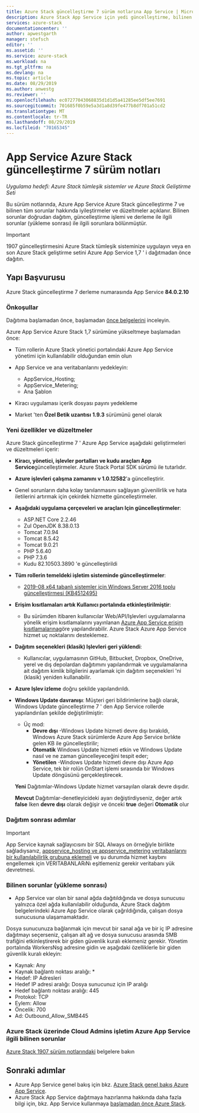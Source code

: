 ```yaml
---
title: Azure Stack güncelleştirme 7 sürüm notlarına App Service | Microsoft Docs
description: Azure Stack App Service için yedi güncelleştirme, bilinen sorunlar ve güncelleştirmenin indirileceği hakkında bilgi edinin.
services: azure-stack
documentationcenter: ''
author: apwestgarth
manager: stefsch
editor: ''
ms.assetid: ''
ms.service: azure-stack
ms.workload: na
ms.tgt_pltfrm: na
ms.devlang: na
ms.topic: article
ms.date: 08/29/2019
ms.author: anwestg
ms.reviewer: ''
ms.openlocfilehash: ec07277043068835d1d1d5a41285ee5df5ee7691
ms.sourcegitcommit: 701685f0b59e5a3d1a8d39fe477b8df701a51cd2
ms.translationtype: MT
ms.contentlocale: tr-TR
ms.lasthandoff: 08/29/2019
ms.locfileid: "70165345"
---
```

# <a name="app-service-on-azure-stack-update-7-release-notes"></a>App Service Azure Stack güncelleştirme 7 sürüm notları

*Uygulama hedefi: Azure Stack tümleşik sistemler ve Azure Stack Geliştirme Seti*

Bu sürüm notlarında, Azure App Service Azure Stack güncelleştirme 7 ve bilinen tüm sorunlar hakkında iyileştirmeler ve düzeltmeler açıklanır. Bilinen sorunlar doğrudan dağıtım, güncelleştirme işlemi ve derleme ile ilgili sorunlar (yükleme sonrası) ile ilgili sorunlara bölünmüştür.

> [!IMPORTANT]
> 1907 güncelleştirmesini Azure Stack tümleşik sisteminize uygulayın veya en son Azure Stack geliştirme setini Azure App Service 1,7 ' i dağıtmadan önce dağıtın.


## <a name="build-reference"></a>Yapı Başvurusu

Azure Stack güncelleştirme 7 derleme numarasında App Service **84.0.2.10**

### <a name="prerequisites"></a>Önkoşullar

Dağıtıma başlamadan önce, başlamadan [önce belgelerini](azure-stack-app-service-before-you-get-started.md) inceleyin.

Azure App Service Azure Stack 1,7 sürümüne yükseltmeye başlamadan önce:

- Tüm rollerin Azure Stack yönetici portalındaki Azure App Service yönetimi için kullanılabilir olduğundan emin olun

- App Service ve ana veritabanlarını yedekleyin:
  - AppService_Hosting;
  - AppService_Metering;
  - Ana Şablon

- Kiracı uygulaması içerik dosyası payını yedekleme

- Market 'ten **Özel Betik uzantısı** **1.9.3** sürümünü genel olarak

### <a name="new-features-and-fixes"></a>Yeni özellikler ve düzeltmeler

Azure Stack güncelleştirme 7 ' Azure App Service aşağıdaki geliştirmeleri ve düzeltmeleri içerir:

- **Kiracı, yönetici, işlevler portalları ve kudu araçları App Service**güncelleştirmeler. Azure Stack Portal SDK sürümü ile tutarlıdır.

- **Azure işlevleri çalışma zamanını** **v 1.0.12582**'a güncelleştirir.

- Genel sorunların daha kolay tanılanmasını sağlayan güvenilirlik ve hata iletilerini artırmak için çekirdek hizmette güncelleştirmeler.

- **Aşağıdaki uygulama çerçeveleri ve araçları Için güncelleştirmeler**:
  - ASP.NET Core 2.2.46
  - Zul OpenJDK 8.38.0.13
  - Tomcat 7.0.94
  - Tomcat 8.5.42
  - Tomcat 9.0.21
  - PHP 5.6.40
  - PHP 7.3.6
  - Kudu 82.10503.3890 'e güncelleştirildi

- **Tüm rollerin temeldeki işletim sisteminde güncelleştirmeler**:
  - [2019-08 x64 tabanlı sistemler için Windows Server 2016 toplu güncelleştirmesi (KB4512495)](https://support.microsoft.com/help/4512495)

- **Erişim kısıtlamaları artık Kullanıcı portalında etkinleştirilmiştir**:
  - Bu sürümden itibaren kullanıcılar Web/API/Işlevleri uygulamalarına yönelik erişim kısıtlamalarını yayınlanan [Azure App Service erişim kısıtlamalarına](https://docs.microsoft.com/azure/app-service/app-service-ip-restrictions)göre yapılandırabilir. Azure Stack Azure App Service hizmet uç noktalarını desteklemez.

- **Dağıtım seçenekleri (klasik) Işlevleri geri yüklendi**:
  - Kullanıcılar, uygulamasının GitHub, Bitbucket, Dropbox, OneDrive, yerel ve dış depolardan dağıtımını yapılandırmak ve uygulamalarına ait dağıtım kimlik bilgilerini ayarlamak için dağıtım seçenekleri 'ni (klasik) yeniden kullanabilir.

- **Azure Işlev izleme** doğru şekilde yapılandırıldı.

- **Windows Update davranışı**: Müşteri geri bildirimlerine bağlı olarak, Windows Update güncelleştirme 7 ' den App Service rollerde yapılandırılan şekilde değiştirilmiştir:
  - Üç mod:
    - **Devre dışı** -Windows Update hizmeti devre dışı bırakıldı, Windows Azure Stack sürümlerde Azure App Service bırlıkte gelen KB ile güncelleştirilir;
    - **Otomatik** Windows Update hizmeti etkin ve Windows Update nasıl ve ne zaman güncelleyeceğini tespit eder;
    - **Yönetilen** -Windows Update hizmeti devre dışı Azure App Service, tek bir rolün OnStart işlemi sırasında bir Windows Update döngüsünü gerçekleştirecek.

  **Yeni** Dağıtımlar-Windows Update hizmet varsayılan olarak devre dışıdır.

  **Mevcut** Dağıtımlar-denetleyicideki ayarı değiştirdiyseniz, değer artık **false** Iken **devre dışı** olarak değişir ve önceki **true** değeri **Otomatik** olur

### <a name="post-deployment-steps"></a>Dağıtım sonrası adımlar

> [!IMPORTANT]
> App Service kaynak sağlayıcısını bir SQL Always on örneğiyle birlikte sağladıysanız, [appservice_hosting ve appservice_metering veritabanlarını bir kullanılabilirlik grubuna eklemeli](https://docs.microsoft.com/sql/database-engine/availability-groups/windows/availability-group-add-a-database) ve şu durumda hizmet kaybını engellemek için VERITABANLARıNı eşitlemeniz gerekir veritabanı yük devretmesi.

### <a name="known-issues-post-installation"></a>Bilinen sorunlar (yükleme sonrası)

- App Service var olan bir sanal ağda dağıtıldığında ve dosya sunucusu yalnızca özel ağda kullanılabilir olduğunda, Azure Stack dağıtım belgelerindeki Azure App Service olarak çağrıldığında, çalışan dosya sunucusuna ulaşamamaktadır.

Dosya sunucunuza bağlanmak için mevcut bir sanal ağa ve bir iç IP adresine dağıtmayı seçerseniz, çalışan alt ağ ve dosya sunucusu arasında SMB trafiğini etkinleştirerek bir giden güvenlik kuralı eklemeniz gerekir. Yönetim portalında WorkersNsg adresine gidin ve aşağıdaki özelliklerle bir giden güvenlik kuralı ekleyin:
 * Kaynak: Any
 * Kaynak bağlantı noktası aralığı: *
 * Hedef: IP Adresleri
 * Hedef IP adresi aralığı: Dosya sunucunuz için IP aralığı
 * Hedef bağlantı noktası aralığı: 445
 * Protokol: TCP
 * Eylem: Allow
 * Öncelik: 700
 * Ad: Outbound_Allow_SMB445

### <a name="known-issues-for-cloud-admins-operating-azure-app-service-on-azure-stack"></a>Azure Stack üzerinde Cloud Admins işletim Azure App Service ilgili bilinen sorunlar

[Azure Stack 1907 sürüm notlarındaki](azure-stack-release-notes-1907.md) belgelere bakın

## <a name="next-steps"></a>Sonraki adımlar

- Azure App Service genel bakış için bkz. [Azure Stack genel bakış Azure App Service](azure-stack-app-service-overview.md).
- Azure Stack App Service dağıtmaya hazırlanma hakkında daha fazla bilgi için, bkz. App Service kullanmaya [başlamadan önce Azure Stack](azure-stack-app-service-before-you-get-started.md).
